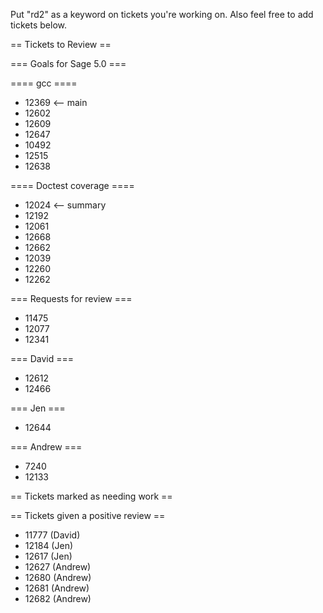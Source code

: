 Put "rd2" as a keyword on tickets you're working on.  Also feel free to add tickets below.

== Tickets to Review ==

=== Goals for Sage 5.0 ===

==== gcc ====

 * 12369 <-- main
 * 12602
 * 12609
 * 12647
 * 10492
 * 12515
 * 12638

==== Doctest coverage ====

 * 12024 <-- summary
 * 12192
 * 12061
 * 12668
 * 12662
 * 12039
 * 12260
 * 12262

=== Requests for review ===

 * 11475
 * 12077
 * 12341

=== David ===

 * 12612
 * 12466 

=== Jen ===
 
 * 12644

=== Andrew ===

 * 7240
 * 12133

== Tickets marked as needing work ==


== Tickets given a positive review ==

 * 11777 (David)
 * 12184 (Jen) 
 * 12617 (Jen) 
 * 12627 (Andrew)
 * 12680 (Andrew)
 * 12681 (Andrew)
 * 12682 (Andrew)

